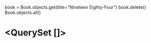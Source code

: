 book = Book.objects.get(title="Nineteen Eighty-Four")
book.delete()
Book.objects.all()
# <QuerySet []>